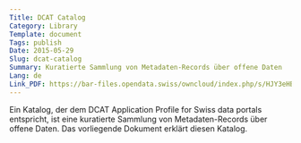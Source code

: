 ```yaml
---
Title: DCAT Catalog
Category: Library
Template: document
Tags: publish
Date: 2015-05-29
Slug: dcat-catalog
Summary: Kuratierte Sammlung von Metadaten-Records über offene Daten
Lang: de
Link_PDF: https://bar-files.opendata.swiss/owncloud/index.php/s/HJY3eHBErjVxgTB
---
```


Ein Katalog, der dem DCAT Application Profile for Swiss data portals entspricht, ist eine kuratierte Sammlung von Metadaten-Records über offene Daten. Das vorliegende Dokument erklärt diesen Katalog.
